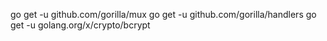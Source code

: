 go get -u github.com/gorilla/mux
go get -u github.com/gorilla/handlers
go get -u golang.org/x/crypto/bcrypt